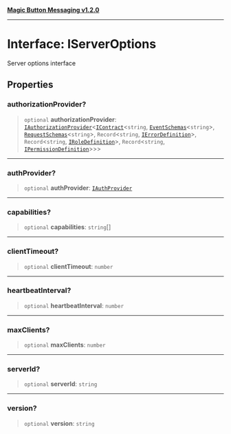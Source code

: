 [**Magic Button Messaging v1.2.0**](../README.md)

***

# Interface: IServerOptions

Server options interface

## Properties

### authorizationProvider?

> `optional` **authorizationProvider**: [`IAuthorizationProvider`](IAuthorizationProvider.md)\<[`IContract`](IContract.md)\<`string`, [`EventSchemas`](../type-aliases/EventSchemas.md)\<`string`\>, [`RequestSchemas`](../type-aliases/RequestSchemas.md)\<`string`\>, `Record`\<`string`, [`IErrorDefinition`](IErrorDefinition.md)\>, `Record`\<`string`, [`IRoleDefinition`](IRoleDefinition.md)\>, `Record`\<`string`, [`IPermissionDefinition`](IPermissionDefinition.md)\>\>\>

***

### authProvider?

> `optional` **authProvider**: [`IAuthProvider`](IAuthProvider.md)

***

### capabilities?

> `optional` **capabilities**: `string`[]

***

### clientTimeout?

> `optional` **clientTimeout**: `number`

***

### heartbeatInterval?

> `optional` **heartbeatInterval**: `number`

***

### maxClients?

> `optional` **maxClients**: `number`

***

### serverId?

> `optional` **serverId**: `string`

***

### version?

> `optional` **version**: `string`
